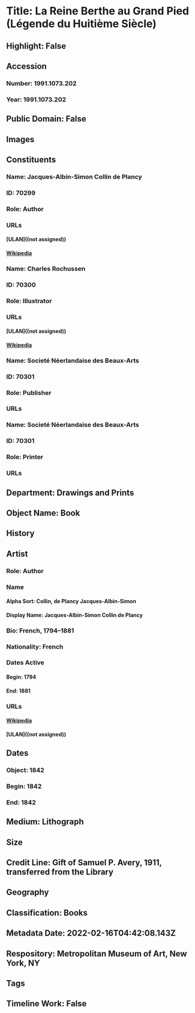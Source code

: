 # Title: La Reine Berthe au Grand Pied (Légende du Huitième Siècle)
## Highlight: False
## Accession
### Number: 1991.1073.202
### Year: 1991.1073.202
## Public Domain: False
## Images
## Constituents
### Name: Jacques-Albin-Simon Collin de Plancy
### ID: 70299
### Role: Author
### URLs
#### [ULAN]((not assigned))
#### [Wikipedia](https://www.wikidata.org/wiki/Q2283832)
### Name: Charles Rochussen
### ID: 70300
### Role: Illustrator
### URLs
#### [ULAN]((not assigned))
#### [Wikipedia](https://www.wikidata.org/wiki/Q2252008)
### Name: Societé Néerlandaise des Beaux-Arts
### ID: 70301
### Role: Publisher
### URLs
### Name: Societé Néerlandaise des Beaux-Arts
### ID: 70301
### Role: Printer
### URLs
## Department: Drawings and Prints
## Object Name: Book
## History
## Artist
### Role: Author
### Name
#### Alpha Sort: Collin, de Plancy Jacques-Albin-Simon
#### Display Name: Jacques-Albin-Simon Collin de Plancy
### Bio: French, 1794–1881
### Nationality: French
### Dates Active
#### Begin: 1794
#### End: 1881
### URLs
#### [Wikipedia](https://www.wikidata.org/wiki/Q2283832)
#### [ULAN]((not assigned))
## Dates
### Object: 1842
### Begin: 1842
### End: 1842
## Medium: Lithograph
## Size
## Credit Line: Gift of Samuel P. Avery, 1911, transferred from the Library
## Geography
## Classification: Books
## Metadata Date: 2022-02-16T04:42:08.143Z
## Respository: Metropolitan Museum of Art, New York, NY
## Tags
## Timeline Work: False